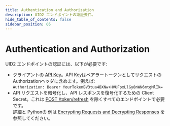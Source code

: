 ```yaml
---
title: Authentication and Authorization
description: UID2 エンドポイントの認証要件。
hide_table_of_contents: false
sidebar_position: 05
---
```


# Authentication and Authorization

UID2 エンドポイントの認証には、以下が必要です:

- クライアントの [API Key](gs-api-keys.md)。API KeyはベアラートークンとしてリクエストのAuthorizationヘッダに含めます。例えば:<br/>
  `Authorization: Bearer YourTokenBV3tua4BXNw+HVUFpxLlGy8nWN6mtgMlIk=`
- API リクエストを暗号化し、API レスポンスを復号化するための Client Secret。これは [POST /token/refresh](endpoints/post-token-refresh.md) を除くすべてのエンドポイントで必要です。<br/>詳細と Pythonの 例は [Encrypting Requests and Decrypting Responses](get-started/gs-encryption-decryption.md) を参照してください。